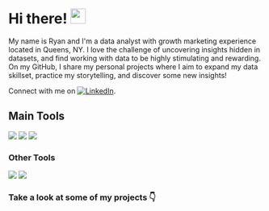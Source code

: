 # Hi there! <img src="https://raw.githubusercontent.com/MartinHeinz/MartinHeinz/master/wave.gif" width="30px">

My name is Ryan and I'm a data analyst with growth marketing experience located in Queens, NY. 
I love the challenge of uncovering insights hidden in datasets, and find working with data to be highly stimulating and rewarding. 
On my GitHub, I share my personal projects where I aim to expand my data skillset, practice my storytelling, and discover some new insights!

Connect with me on  [![LinkedIn][1.1]][1].

<!-- Icons -->
[1.1]: https://raw.githubusercontent.com/MartinHeinz/MartinHeinz/master/linkedin-3-16.png (LinkedIn icon without padding)

[1]: https://www.linkedin.com/in/ryan-yee/

## Main Tools

<img src="https://img.shields.io/badge/Language-R-blue"> <img src="https://img.shields.io/badge/Language-Python-brightgreen"> <img src="https://img.shields.io/badge/Language-SQL-yellow"> 

### Other Tools

<img src="https://img.shields.io/badge/Application-Excel-darkgreen"> <img src="https://img.shields.io/badge/Application-Tableau-orange">


### Take a look at some of my projects 👇

<!--
**yeeryan/yeeryan** is a ✨ _special_ ✨ repository because its `README.md` (this file) appears on your GitHub profile.

Here are some ideas to get you started:

- 🔭 I’m currently working on ...
- 🌱 I’m currently learning ...
- 👯 I’m looking to collaborate on ...
- 🤔 I’m looking for help with ...
- 💬 Ask me about ...
- 📫 How to reach me: ...
- 😄 Pronouns: ...
- ⚡ Fun fact: ...
-->
